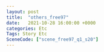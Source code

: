 ```yaml
---
layout: post
title:  "others_free97"
date:   2021-10-28 16:00:00 +0000
categories: Etc
Tags: Story Etc
SceneCode: ["scene_free97_q1_s20"]
---
```

